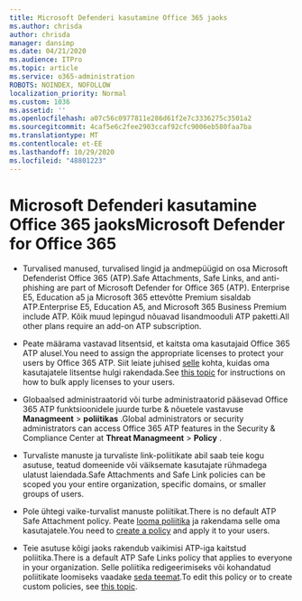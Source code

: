 ```yaml
---
title: Microsoft Defenderi kasutamine Office 365 jaoks
ms.author: chrisda
author: chrisda
manager: dansimp
ms.date: 04/21/2020
ms.audience: ITPro
ms.topic: article
ms.service: o365-administration
ROBOTS: NOINDEX, NOFOLLOW
localization_priority: Normal
ms.custom: 1036
ms.assetid: ''
ms.openlocfilehash: a07c56c0977811e286d61f2e7c3336275c3501a2
ms.sourcegitcommit: 4caf5e6c2fee2903ccaf92cfc9006eb580faa7ba
ms.translationtype: MT
ms.contentlocale: et-EE
ms.lasthandoff: 10/29/2020
ms.locfileid: "48801223"
---
```

# <a name="microsoft-defender-for-office-365"></a><span data-ttu-id="d58c0-102">Microsoft Defenderi kasutamine Office 365 jaoks</span><span class="sxs-lookup"><span data-stu-id="d58c0-102">Microsoft Defender for Office 365</span></span>

- <span data-ttu-id="d58c0-103">Turvalised manused, turvalised lingid ja andmepüügid on osa Microsoft Defenderist Office 365 (ATP).</span><span class="sxs-lookup"><span data-stu-id="d58c0-103">Safe Attachments, Safe Links, and anti-phishing are part of Microsoft Defender for Office 365 (ATP).</span></span> <span data-ttu-id="d58c0-104">Enterprise E5, Education a5 ja Microsoft 365 ettevõtte Premium sisaldab ATP.</span><span class="sxs-lookup"><span data-stu-id="d58c0-104">Enterprise E5, Education A5, and Microsoft 365 Business Premium include ATP.</span></span> <span data-ttu-id="d58c0-105">Kõik muud lepingud nõuavad lisandmooduli ATP paketti.</span><span class="sxs-lookup"><span data-stu-id="d58c0-105">All other plans require an add-on ATP subscription.</span></span>

- <span data-ttu-id="d58c0-106">Peate määrama vastavad litsentsid, et kaitsta oma kasutajaid Office 365 ATP alusel.</span><span class="sxs-lookup"><span data-stu-id="d58c0-106">You need to assign the appropriate licenses to protect your users by Office 365 ATP.</span></span> <span data-ttu-id="d58c0-107">Siit leiate juhised [selle](https://docs.microsoft.com/microsoft-365/admin/add-users/add-users) kohta, kuidas oma kasutajatele litsentse hulgi rakendada.</span><span class="sxs-lookup"><span data-stu-id="d58c0-107">See [this topic](https://docs.microsoft.com/microsoft-365/admin/add-users/add-users) for instructions on how to bulk apply licenses to your users.</span></span>

- <span data-ttu-id="d58c0-108">Globaalsed administraatorid või turbe administraatorid pääsevad Office 365 ATP funktsioonidele juurde turbe & nõuetele vastavuse **Managmeent** \> **poliitikas** .</span><span class="sxs-lookup"><span data-stu-id="d58c0-108">Global administrators or security administrators can access Office 365 ATP features in the Security & Compliance Center at **Threat Managmeent** \> **Policy** .</span></span>

- <span data-ttu-id="d58c0-109">Turvaliste manuste ja turvaliste link-poliitikate abil saab teie kogu asutuse, teatud domeenide või väiksemate kasutajate rühmadega ulatust laiendada.</span><span class="sxs-lookup"><span data-stu-id="d58c0-109">Safe Attachments and Safe Link policies can be scoped you your entire organization, specific domains, or smaller groups of users.</span></span>

- <span data-ttu-id="d58c0-110">Pole ühtegi vaike-turvalist manuste poliitikat.</span><span class="sxs-lookup"><span data-stu-id="d58c0-110">There is no default ATP Safe Attachment policy.</span></span> <span data-ttu-id="d58c0-111">Peate [looma poliitika](https://docs.microsoft.com/microsoft-365/security/office-365-security/set-up-atp-safe-attachments-policies) ja rakendama selle oma kasutajatele.</span><span class="sxs-lookup"><span data-stu-id="d58c0-111">You need to [create a policy](https://docs.microsoft.com/microsoft-365/security/office-365-security/set-up-atp-safe-attachments-policies) and apply it to your users.</span></span>

- <span data-ttu-id="d58c0-112">Teie asutuse kõigi jaoks rakendub vaikimisi ATP-iga kaitstud poliitika.</span><span class="sxs-lookup"><span data-stu-id="d58c0-112">There is a default ATP Safe Links policy that applies to everyone in your organization.</span></span> <span data-ttu-id="d58c0-113">Selle poliitika redigeerimiseks või kohandatud poliitikate loomiseks vaadake [seda teemat](https://docs.microsoft.com/microsoft-365/security/office-365-security/set-up-atp-safe-links-policies).</span><span class="sxs-lookup"><span data-stu-id="d58c0-113">To edit this policy or to create custom policies, see [this topic](https://docs.microsoft.com/microsoft-365/security/office-365-security/set-up-atp-safe-links-policies).</span></span>
